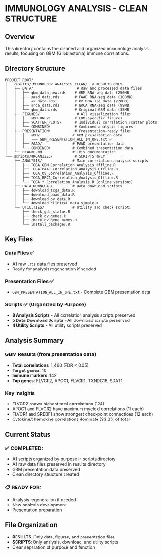 # IMMUNOLOGY ANALYSIS - CLEAN STRUCTURE

## Overview
This directory contains the cleaned and organized immunology analysis results, focusing on GBM (Glioblastoma) immune correlations.

## Directory Structure

```
PROJECT_ROOT/
├── results/IMMUNOLOGY_ANALYSIS_CLEAN/  # RESULTS ONLY
│   ├── DATA/                    # Raw and processed data files
│   │   ├── gbm_data_new.rds    # GBM RNA-seq data (250MB)
│   │   ├── paad_data.rds       # PAAD RNA-seq data (108MB)
│   │   ├── ov_data.rds         # OV RNA-seq data (270MB)
│   │   ├── brca_data.rds       # BRCA RNA-seq data (99MB)
│   │   └── gbm_data.rds        # Original GBM data (35MB)
│   ├── FIGURES/                 # All visualization files
│   │   ├── GBM_ONLY/           # GBM-specific figures
│   │   ├── SCATTER_PLOTS/      # Individual correlation scatter plots
│   │   └── COMBINED/           # Combined analysis figures
│   ├── PRESENTATION/           # Presentation-ready files
│   │   ├── GBM/               # GBM presentation data
│   │   │   └── GBM_PRESENTATION_ALL_IN_ONE.txt ✅
│   │   ├── PAAD/              # PAAD presentation data
│   │   └── COMBINED/          # Combined presentation data
│   └── README.md              # This documentation
└── scripts/ORGANIZED/          # SCRIPTS ONLY
    ├── ANALYSIS/              # Main correlation analysis scripts
    │   ├── TCGA_GBM_Correlation_Analysis_Offline.R
    │   ├── TCGA_PAAD_Correlation_Analysis_Offline.R
    │   ├── TCGA_OV_Correlation_Analysis_Offline.R
    │   ├── TCGA_BRCA_Correlation_Analysis_Offline.R
    │   └── TCGA_*_Correlation_Analysis.R (online versions)
    ├── DATA_DOWNLOAD/         # Data download scripts
    │   ├── download_tcga_data.R
    │   ├── download_paad_data.R
    │   ├── download_ov_data.R
    │   └── download_clinical_data_simple.R
    └── UTILITIES/             # Utility and check scripts
        ├── check_gdc_status.R
        ├── check_ov_genes.R
        ├── check_ov_gene_names.R
        └── install_packages.R
```

## Key Files

### Data Files ✅
- All raw `.rds` data files preserved
- Ready for analysis regeneration if needed

### Presentation Files ✅
- `GBM_PRESENTATION_ALL_IN_ONE.txt` - Complete GBM presentation data

### Scripts ✅ (Organized by Purpose)
- **8 Analysis Scripts** - All correlation analysis scripts preserved
- **5 Data Download Scripts** - All download scripts preserved  
- **4 Utility Scripts** - All utility scripts preserved

## Analysis Summary

### GBM Results (from presentation data)
- **Total correlations**: 1,460 (FDR < 0.05)
- **Target genes**: 16
- **Immune markers**: 142
- **Top genes**: FLVCR2, APOC1, FLVCR1, TXNDC16, SOAT1

### Key Insights
- FLVCR2 shows highest total correlations (124)
- APOC1 and FLVCR2 have maximum myeloid correlations (11 each)
- FLVCR1 and SREBF1 show strongest checkpoint connections (12 each)
- Cytokine/chemokine correlations dominate (33.2% of total)

## Current Status

### ✅ COMPLETED:
- All scripts organized by purpose in scripts directory
- All raw data files preserved in results directory
- GBM presentation data preserved
- Clean directory structure created

### 📋 READY FOR:
- Analysis regeneration if needed
- New analysis development
- Presentation preparation

## File Organization
- **RESULTS**: Only data, figures, and presentation files
- **SCRIPTS**: Only analysis, download, and utility scripts
- Clear separation of purpose and function
